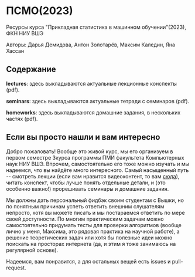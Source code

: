 # ПСМО(2023)

Ресурсы курса "Прикладная статистика в машинном обучении"(2023), ФКН НИУ ВШЭ

Авторы: Дарья Демидова, Антон Золотарёв, Максим Каледин, Яна Хассан

## Содержание

**lectures**: здесь выкладываются актуальные лекционные конспекты (pdf).

**seminars**: здесь выкладываются актуальные тетради с семинаров (pdf).

**homeworks**: здесь выкладываются домашние задания, в нескольких частях (pdf).

## Если вы просто нашли и вам интересно

Добро пожаловать! Вообще это живой курс, мы его организуем в первом семестре 3курса программы ПМИ факультета Компьютерных наук НИУ ВШЭ. Впрочем, самостоятельно его тоже можно изучать и мы надеемся, что вы найдёте много интересного. Самый насыщенный путь -- смотреть лекции (если вам нравится видеоконтент, то вам [сюда](https://www.youtube.com/@SoundDLandStat)), читать конспект, чтобы лучше понять отдельные детали, и (это особенно важно!) прорешивать семинары и домашние задания. 

Мы должны дать персональный фидбэк своим студентам с Вышки, но по понятным причинам успеть ответить внешним слушателям непросто, хотя вы можете писать и мы постараемся ответить по мере своей доступности. По многим практическим задачам можно самостоятельно придумать тесты для проверки алгоритмов (вообще лично у меня, Максима, это рядовая практика на научной работе), а решение теоретических задач или хотя бы полезные идеи можно поискать на просторах интернета (да, и этим я тоже занимаюсь на регулярной основе).

Надеемся, вам понравится, а для остальных вещей есть issues и pull-request.